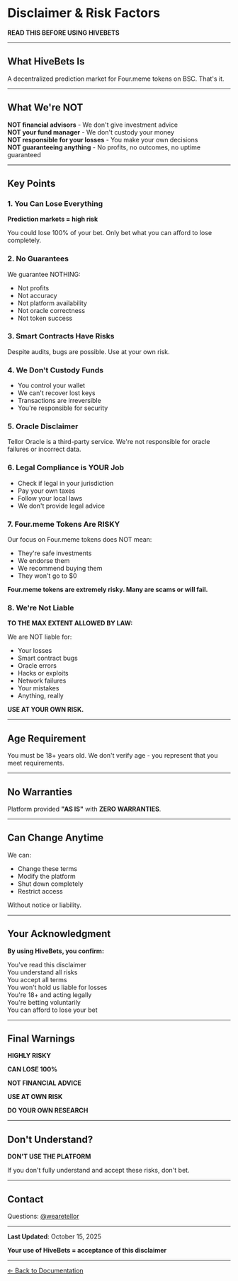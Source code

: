 # Disclaimer & Risk Factors

**READ THIS BEFORE USING HIVEBETS**

***

## What HiveBets Is

A decentralized prediction market for Four.meme tokens on BSC. That's it.

***

## What We're NOT

**NOT financial advisors** - We don't give investment advice\
**NOT your fund manager** - We don't custody your money\
**NOT responsible for your losses** - You make your own decisions\
**NOT guaranteeing anything** - No profits, no outcomes, no uptime guaranteed

***

## Key Points

### 1. You Can Lose Everything

**Prediction markets = high risk**

You could lose 100% of your bet. Only bet what you can afford to lose completely.

### 2. No Guarantees

We guarantee NOTHING:

* Not profits
* Not accuracy
* Not platform availability
* Not oracle correctness
* Not token success

### 3. Smart Contracts Have Risks

Despite audits, bugs are possible. Use at your own risk.

### 4. We Don't Custody Funds

* You control your wallet
* We can't recover lost keys
* Transactions are irreversible
* You're responsible for security

### 5. Oracle Disclaimer

Tellor Oracle is a third-party service. We're not responsible for oracle failures or incorrect data.

### 6. Legal Compliance is YOUR Job

* Check if legal in your jurisdiction
* Pay your own taxes
* Follow your local laws
* We don't provide legal advice

### 7. Four.meme Tokens Are RISKY

Our focus on Four.meme tokens does NOT mean:

* They're safe investments
* We endorse them
* We recommend buying them
* They won't go to $0

**Four.meme tokens are extremely risky. Many are scams or will fail.**

### 8. We're Not Liable

**TO THE MAX EXTENT ALLOWED BY LAW:**

We are NOT liable for:

* Your losses
* Smart contract bugs
* Oracle errors
* Hacks or exploits
* Network failures
* Your mistakes
* Anything, really

**USE AT YOUR OWN RISK.**

***

## Age Requirement

You must be 18+ years old. We don't verify age - you represent that you meet requirements.

***

## No Warranties

Platform provided **"AS IS"** with **ZERO WARRANTIES**.

***

## Can Change Anytime

We can:

* Change these terms
* Modify the platform
* Shut down completely
* Restrict access

Without notice or liability.

***

## Your Acknowledgment

**By using HiveBets, you confirm:**

You've read this disclaimer\
You understand all risks\
You accept all terms\
You won't hold us liable for losses\
You're 18+ and acting legally\
You're betting voluntarily\
You can afford to lose your bet

***

## Final Warnings

&#x20;**HIGHLY RISKY**

&#x20;**CAN LOSE 100%**

&#x20;**NOT FINANCIAL ADVICE**

&#x20;**USE AT OWN RISK**

&#x20;**DO YOUR OWN RESEARCH**

***

## Don't Understand?

**DON'T USE THE PLATFORM**

If you don't fully understand and accept these risks, don't bet.

***

## Contact

Questions: [@wearetellor](https://twitter.com/wearetellor)

***

**Last Updated**: October 15, 2025

**Your use of HiveBets = acceptance of this disclaimer**

***

[← Back to Documentation](../)
